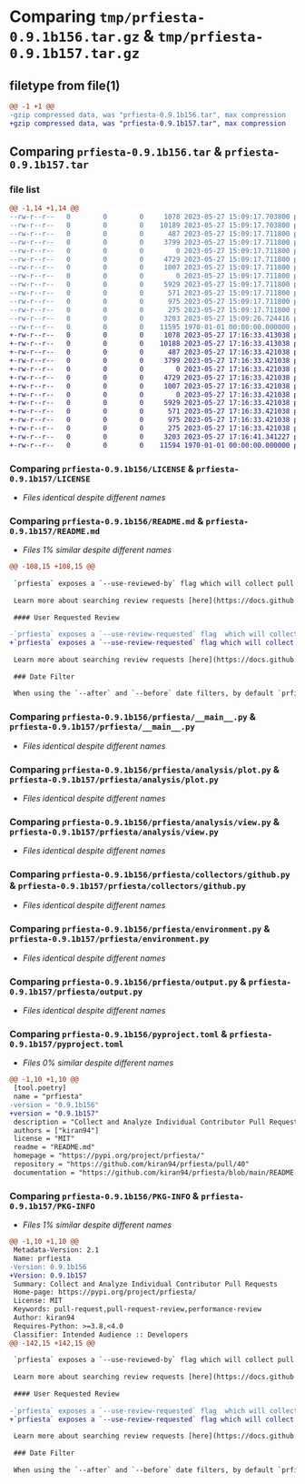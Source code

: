 # Comparing `tmp/prfiesta-0.9.1b156.tar.gz` & `tmp/prfiesta-0.9.1b157.tar.gz`

## filetype from file(1)

```diff
@@ -1 +1 @@
-gzip compressed data, was "prfiesta-0.9.1b156.tar", max compression
+gzip compressed data, was "prfiesta-0.9.1b157.tar", max compression
```

## Comparing `prfiesta-0.9.1b156.tar` & `prfiesta-0.9.1b157.tar`

### file list

```diff
@@ -1,14 +1,14 @@
--rw-r--r--   0        0        0     1078 2023-05-27 15:09:17.703800 prfiesta-0.9.1b156/LICENSE
--rw-r--r--   0        0        0    10189 2023-05-27 15:09:17.703800 prfiesta-0.9.1b156/README.md
--rw-r--r--   0        0        0      487 2023-05-27 15:09:17.711800 prfiesta-0.9.1b156/prfiesta/__init__.py
--rw-r--r--   0        0        0     3799 2023-05-27 15:09:17.711800 prfiesta-0.9.1b156/prfiesta/__main__.py
--rw-r--r--   0        0        0        0 2023-05-27 15:09:17.711800 prfiesta-0.9.1b156/prfiesta/analysis/__init__.py
--rw-r--r--   0        0        0     4729 2023-05-27 15:09:17.711800 prfiesta-0.9.1b156/prfiesta/analysis/plot.py
--rw-r--r--   0        0        0     1007 2023-05-27 15:09:17.711800 prfiesta-0.9.1b156/prfiesta/analysis/view.py
--rw-r--r--   0        0        0        0 2023-05-27 15:09:17.711800 prfiesta-0.9.1b156/prfiesta/collectors/__init__.py
--rw-r--r--   0        0        0     5929 2023-05-27 15:09:17.711800 prfiesta-0.9.1b156/prfiesta/collectors/github.py
--rw-r--r--   0        0        0      571 2023-05-27 15:09:17.711800 prfiesta-0.9.1b156/prfiesta/environment.py
--rw-r--r--   0        0        0      975 2023-05-27 15:09:17.711800 prfiesta-0.9.1b156/prfiesta/output.py
--rw-r--r--   0        0        0      275 2023-05-27 15:09:17.711800 prfiesta-0.9.1b156/prfiesta/spinner.py
--rw-r--r--   0        0        0     3203 2023-05-27 15:09:26.724416 prfiesta-0.9.1b156/pyproject.toml
--rw-r--r--   0        0        0    11595 1970-01-01 00:00:00.000000 prfiesta-0.9.1b156/PKG-INFO
+-rw-r--r--   0        0        0     1078 2023-05-27 17:16:33.413038 prfiesta-0.9.1b157/LICENSE
+-rw-r--r--   0        0        0    10188 2023-05-27 17:16:33.413038 prfiesta-0.9.1b157/README.md
+-rw-r--r--   0        0        0      487 2023-05-27 17:16:33.421038 prfiesta-0.9.1b157/prfiesta/__init__.py
+-rw-r--r--   0        0        0     3799 2023-05-27 17:16:33.421038 prfiesta-0.9.1b157/prfiesta/__main__.py
+-rw-r--r--   0        0        0        0 2023-05-27 17:16:33.421038 prfiesta-0.9.1b157/prfiesta/analysis/__init__.py
+-rw-r--r--   0        0        0     4729 2023-05-27 17:16:33.421038 prfiesta-0.9.1b157/prfiesta/analysis/plot.py
+-rw-r--r--   0        0        0     1007 2023-05-27 17:16:33.421038 prfiesta-0.9.1b157/prfiesta/analysis/view.py
+-rw-r--r--   0        0        0        0 2023-05-27 17:16:33.421038 prfiesta-0.9.1b157/prfiesta/collectors/__init__.py
+-rw-r--r--   0        0        0     5929 2023-05-27 17:16:33.421038 prfiesta-0.9.1b157/prfiesta/collectors/github.py
+-rw-r--r--   0        0        0      571 2023-05-27 17:16:33.421038 prfiesta-0.9.1b157/prfiesta/environment.py
+-rw-r--r--   0        0        0      975 2023-05-27 17:16:33.421038 prfiesta-0.9.1b157/prfiesta/output.py
+-rw-r--r--   0        0        0      275 2023-05-27 17:16:33.421038 prfiesta-0.9.1b157/prfiesta/spinner.py
+-rw-r--r--   0        0        0     3203 2023-05-27 17:16:41.341227 prfiesta-0.9.1b157/pyproject.toml
+-rw-r--r--   0        0        0    11594 1970-01-01 00:00:00.000000 prfiesta-0.9.1b157/PKG-INFO
```

### Comparing `prfiesta-0.9.1b156/LICENSE` & `prfiesta-0.9.1b157/LICENSE`

 * *Files identical despite different names*

### Comparing `prfiesta-0.9.1b156/README.md` & `prfiesta-0.9.1b157/README.md`

 * *Files 1% similar despite different names*

```diff
@@ -108,15 +108,15 @@
 
 `prfiesta` exposes a `--use-reviewed-by` flag which will collect pull requests where the user has reviewed others pull requests.
 
 Learn more about searching review requests [here](https://docs.github.com/en/search-github/searching-on-github/searching-issues-and-pull-requests#search-by-pull-request-review-status-and-reviewer)
 
 #### User Requested Review
 
-`prfiesta` exposes a `--use-review-requested` flag  which will collect pull requests where the user was *requested* a review from other collaborators.
+`prfiesta` exposes a `--use-review-requested` flag which will collect pull requests where the user was *requested* a review from other collaborators.
 
 Learn more about searching review requests [here](https://docs.github.com/en/search-github/searching-on-github/searching-issues-and-pull-requests#search-by-pull-request-review-status-and-reviewer)
 
 ### Date Filter
 
 When using the `--after` and `--before` date filters, by default `prfiesta` will use the `created` date dimension with these filters on the Git provider (e.g GitHub). This may not fit your use case and you may want to filter on when a pull request was updated instead. To do this you can use the `--use-updated` flag.
```

### Comparing `prfiesta-0.9.1b156/prfiesta/__main__.py` & `prfiesta-0.9.1b157/prfiesta/__main__.py`

 * *Files identical despite different names*

### Comparing `prfiesta-0.9.1b156/prfiesta/analysis/plot.py` & `prfiesta-0.9.1b157/prfiesta/analysis/plot.py`

 * *Files identical despite different names*

### Comparing `prfiesta-0.9.1b156/prfiesta/analysis/view.py` & `prfiesta-0.9.1b157/prfiesta/analysis/view.py`

 * *Files identical despite different names*

### Comparing `prfiesta-0.9.1b156/prfiesta/collectors/github.py` & `prfiesta-0.9.1b157/prfiesta/collectors/github.py`

 * *Files identical despite different names*

### Comparing `prfiesta-0.9.1b156/prfiesta/environment.py` & `prfiesta-0.9.1b157/prfiesta/environment.py`

 * *Files identical despite different names*

### Comparing `prfiesta-0.9.1b156/prfiesta/output.py` & `prfiesta-0.9.1b157/prfiesta/output.py`

 * *Files identical despite different names*

### Comparing `prfiesta-0.9.1b156/pyproject.toml` & `prfiesta-0.9.1b157/pyproject.toml`

 * *Files 0% similar despite different names*

```diff
@@ -1,10 +1,10 @@
 [tool.poetry]
 name = "prfiesta"
-version = "0.9.1b156"
+version = "0.9.1b157"
 description = "Collect and Analyze Individual Contributor Pull Requests"
 authors = ["kiran94"]
 license = "MIT"
 readme = "README.md"
 homepage = "https://pypi.org/project/prfiesta/"
 repository = "https://github.com/kiran94/prfiesta/pull/40"
 documentation = "https://github.com/kiran94/prfiesta/blob/main/README.md"
```

### Comparing `prfiesta-0.9.1b156/PKG-INFO` & `prfiesta-0.9.1b157/PKG-INFO`

 * *Files 1% similar despite different names*

```diff
@@ -1,10 +1,10 @@
 Metadata-Version: 2.1
 Name: prfiesta
-Version: 0.9.1b156
+Version: 0.9.1b157
 Summary: Collect and Analyze Individual Contributor Pull Requests
 Home-page: https://pypi.org/project/prfiesta/
 License: MIT
 Keywords: pull-request,pull-request-review,performance-review
 Author: kiran94
 Requires-Python: >=3.8,<4.0
 Classifier: Intended Audience :: Developers
@@ -142,15 +142,15 @@
 
 `prfiesta` exposes a `--use-reviewed-by` flag which will collect pull requests where the user has reviewed others pull requests.
 
 Learn more about searching review requests [here](https://docs.github.com/en/search-github/searching-on-github/searching-issues-and-pull-requests#search-by-pull-request-review-status-and-reviewer)
 
 #### User Requested Review
 
-`prfiesta` exposes a `--use-review-requested` flag  which will collect pull requests where the user was *requested* a review from other collaborators.
+`prfiesta` exposes a `--use-review-requested` flag which will collect pull requests where the user was *requested* a review from other collaborators.
 
 Learn more about searching review requests [here](https://docs.github.com/en/search-github/searching-on-github/searching-issues-and-pull-requests#search-by-pull-request-review-status-and-reviewer)
 
 ### Date Filter
 
 When using the `--after` and `--before` date filters, by default `prfiesta` will use the `created` date dimension with these filters on the Git provider (e.g GitHub). This may not fit your use case and you may want to filter on when a pull request was updated instead. To do this you can use the `--use-updated` flag.
```

